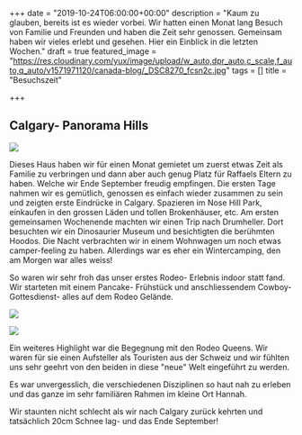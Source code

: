 +++
date = "2019-10-24T06:00:00+00:00"
description = "Kaum zu glauben, bereits ist es wieder vorbei. Wir hatten einen Monat lang Besuch von Familie und Freunden und haben die Zeit sehr genossen. Gemeinsam haben wir vieles erlebt und gesehen. Hier ein Einblick in die letzten Wochen."
draft = true
featured_image = "https://res.cloudinary.com/yux/image/upload/w_auto,dpr_auto,c_scale,f_auto,q_auto/v1571971120/canada-blog/_DSC8270_fcsn2c.jpg"
tags = []
title = "Besuchszeit"

+++
## Calgary- Panorama Hills

![](https://res.cloudinary.com/yux/image/upload/w_auto,dpr_auto,c_scale,f_auto,q_auto/v1571971244/canada-blog/fullsizeoutput_26fa_t5vqhe.jpg)

Dieses Haus haben wir für einen Monat gemietet um zuerst etwas Zeit als Familie zu verbringen und dann aber auch genug Platz für Raffaels Eltern zu haben. Welche wir Ende September freudig empfingen. Die ersten Tage nahmen wir es gemütlich, genossen es einfach wieder zusammen zu sein und zeigten erste Eindrücke in Calgary. Spazieren im Nose Hill Park, einkaufen in den grossen Läden und tollen Brokenhäuser, etc. Am ersten gemeinsamen Wochenende machten wir einen Trip nach Drumheller. Dort besuchten wir ein Dinosaurier Museum und besichtigten die berühmten Hoodos. Die Nacht verbrachten wir in einem Wohnwagen um noch etwas camper-feeling zu haben. Allerdings war es eher ein Wintercamping, den am Morgen war alles weiss! 

So waren wir sehr froh das unser erstes Rodeo- Erlebnis indoor statt fand. Wir starteten mit einem Pancake- Frühstück und anschliessendem Cowboy- Gottesdienst- alles auf dem Rodeo Gelände. 

![](https://res.cloudinary.com/yux/image/upload/w_auto,dpr_auto,c_scale,f_auto,q_auto/v1571971482/canada-blog/IMG_2065_emmjht.jpg)

![](https://res.cloudinary.com/yux/image/upload/w_auto,dpr_auto,c_scale,f_auto,q_auto/v1571971816/canada-blog/IMG_0869_xpvhx7.jpg)

Ein weiteres Highlight war die Begegnung mit den Rodeo Queens. Wir waren für sie einen Aufsteller als Touristen aus der Schweiz und wir fühlten uns sehr geehrt von den beiden in diese "neue" Welt eingeführt zu werden. 

Es war unvergesslich, die verschiedenen Disziplinen so haut nah zu erleben und das ganze im sehr familiären Rahmen im kleine Ort Hannah.

Wir staunten nicht schlecht als wir nach Calgary zurück kehrten und tatsächlich 20cm Schnee lag- und das Ende September!